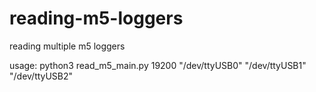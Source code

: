 # reading-m5-loggers
reading multiple m5 loggers


usage: python3 read_m5_main.py 19200 "/dev/ttyUSB0" "/dev/ttyUSB1" "/dev/ttyUSB2"
